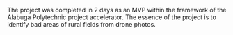 The project was completed in 2 days as an MVP within the framework of the Alabuga Polytechnic project accelerator. The essence of the project is to identify bad areas of rural fields from drone photos.

